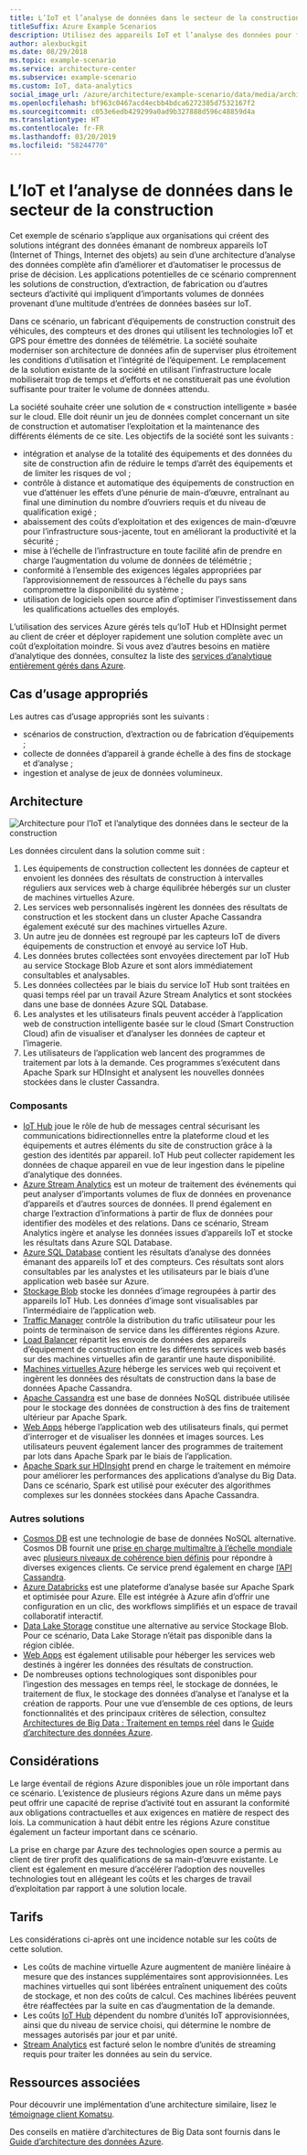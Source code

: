 ```yaml
---
title: L’IoT et l’analyse de données dans le secteur de la construction
titleSuffix: Azure Example Scenarios
description: Utilisez des appareils IoT et l’analyse des données pour fournir une gestion et une opération complètes des projets de construction.
author: alexbuckgit
ms.date: 08/29/2018
ms.topic: example-scenario
ms.service: architecture-center
ms.subservice: example-scenario
ms.custom: IoT, data-analytics
social_image_url: /azure/architecture/example-scenario/data/media/architecture-big-data-with-iot.png
ms.openlocfilehash: bf963c0467acd4ecbb4bdca6272385d7532167f2
ms.sourcegitcommit: c053e6edb429299a0ad9b327888d596c48859d4a
ms.translationtype: HT
ms.contentlocale: fr-FR
ms.lasthandoff: 03/20/2019
ms.locfileid: "58244770"
---
```

# <a name="iot-and-data-analytics-in-the-construction-industry"></a>L’IoT et l’analyse de données dans le secteur de la construction

Cet exemple de scénario s’applique aux organisations qui créent des solutions intégrant des données émanant de nombreux appareils IoT (Internet of Things, Internet des objets) au sein d’une architecture d’analyse des données complète afin d’améliorer et d’automatiser le processus de prise de décision. Les applications potentielles de ce scénario comprennent les solutions de construction, d’extraction, de fabrication ou d’autres secteurs d’activité qui impliquent d’importants volumes de données provenant d’une multitude d’entrées de données basées sur IoT.

Dans ce scénario, un fabricant d’équipements de construction construit des véhicules, des compteurs et des drones qui utilisent les technologies IoT et GPS pour émettre des données de télémétrie. La société souhaite moderniser son architecture de données afin de superviser plus étroitement les conditions d’utilisation et l’intégrité de l’équipement. Le remplacement de la solution existante de la société en utilisant l’infrastructure locale mobiliserait trop de temps et d’efforts et ne constituerait pas une évolution suffisante pour traiter le volume de données attendu.

La société souhaite créer une solution de « construction intelligente » basée sur le cloud. Elle doit réunir un jeu de données complet concernant un site de construction et automatiser l’exploitation et la maintenance des différents éléments de ce site. Les objectifs de la société sont les suivants :

- intégration et analyse de la totalité des équipements et des données du site de construction afin de réduire le temps d’arrêt des équipements et de limiter les risques de vol ;
- contrôle à distance et automatique des équipements de construction en vue d’atténuer les effets d’une pénurie de main-d’œuvre, entraînant au final une diminution du nombre d’ouvriers requis et du niveau de qualification exigé ;
- abaissement des coûts d’exploitation et des exigences de main-d’œuvre pour l’infrastructure sous-jacente, tout en améliorant la productivité et la sécurité ;
- mise à l’échelle de l’infrastructure en toute facilité afin de prendre en charge l’augmentation du volume de données de télémétrie ;
- conformité à l’ensemble des exigences légales appropriées par l’approvisionnement de ressources à l’échelle du pays sans compromettre la disponibilité du système ;
- utilisation de logiciels open source afin d’optimiser l’investissement dans les qualifications actuelles des employés.

L’utilisation des services Azure gérés tels qu’IoT Hub et HDInsight permet au client de créer et déployer rapidement une solution complète avec un coût d’exploitation moindre. Si vous avez d’autres besoins en matière d’analytique des données, consultez la liste des [services d’analytique entièrement gérés dans Azure][product-category].

## <a name="relevant-use-cases"></a>Cas d’usage appropriés

Les autres cas d’usage appropriés sont les suivants :

- scénarios de construction, d’extraction ou de fabrication d’équipements ;
- collecte de données d’appareil à grande échelle à des fins de stockage et d’analyse ;
- ingestion et analyse de jeux de données volumineux.

## <a name="architecture"></a>Architecture

![Architecture pour l’IoT et l’analytique des données dans le secteur de la construction][architecture]

Les données circulent dans la solution comme suit :

1. Les équipements de construction collectent les données de capteur et envoient les données des résultats de construction à intervalles réguliers aux services web à charge équilibrée hébergés sur un cluster de machines virtuelles Azure.
2. Les services web personnalisés ingèrent les données des résultats de construction et les stockent dans un cluster Apache Cassandra également exécuté sur des machines virtuelles Azure.
3. Un autre jeu de données est regroupé par les capteurs IoT de divers équipements de construction et envoyé au service IoT Hub.
4. Les données brutes collectées sont envoyées directement par IoT Hub au service Stockage Blob Azure et sont alors immédiatement consultables et analysables.
5. Les données collectées par le biais du service IoT Hub sont traitées en quasi temps réel par un travail Azure Stream Analytics et sont stockées dans une base de données Azure SQL Database.
6. Les analystes et les utilisateurs finals peuvent accéder à l’application web de construction intelligente basée sur le cloud (Smart Construction Cloud) afin de visualiser et d’analyser les données de capteur et l’imagerie.
7. Les utilisateurs de l’application web lancent des programmes de traitement par lots à la demande. Ces programmes s’exécutent dans Apache Spark sur HDInsight et analysent les nouvelles données stockées dans le cluster Cassandra.

### <a name="components"></a>Composants

- [IoT Hub](/azure/iot-hub/about-iot-hub) joue le rôle de hub de messages central sécurisant les communications bidirectionnelles entre la plateforme cloud et les équipements et autres éléments du site de construction grâce à la gestion des identités par appareil. IoT Hub peut collecter rapidement les données de chaque appareil en vue de leur ingestion dans le pipeline d’analytique des données.
- [Azure Stream Analytics](/azure/stream-analytics/stream-analytics-introduction) est un moteur de traitement des événements qui peut analyser d’importants volumes de flux de données en provenance d’appareils et d’autres sources de données. Il prend également en charge l’extraction d’informations à partir de flux de données pour identifier des modèles et des relations. Dans ce scénario, Stream Analytics ingère et analyse les données issues d’appareils IoT et stocke les résultats dans Azure SQL Database.
- [Azure SQL Database](/azure/sql-database/sql-database-technical-overview) contient les résultats d’analyse des données émanant des appareils IoT et des compteurs. Ces résultats sont alors consultables par les analystes et les utilisateurs par le biais d’une application web basée sur Azure.
- [Stockage Blob](/azure/storage/blobs/storage-blobs-introduction) stocke les données d’image regroupées à partir des appareils IoT Hub. Les données d’image sont visualisables par l’intermédiaire de l’application web.
- [Traffic Manager](/azure/traffic-manager/traffic-manager-overview) contrôle la distribution du trafic utilisateur pour les points de terminaison de service dans les différentes régions Azure.
- [Load Balancer](/azure/load-balancer/load-balancer-overview) répartit les envois de données des appareils d’équipement de construction entre les différents services web basés sur des machines virtuelles afin de garantir une haute disponibilité.
- [Machines virtuelles Azure](/azure/virtual-machines) héberge les services web qui reçoivent et ingèrent les données des résultats de construction dans la base de données Apache Cassandra.
- [Apache Cassandra](https://cassandra.apache.org) est une base de données NoSQL distribuée utilisée pour le stockage des données de construction à des fins de traitement ultérieur par Apache Spark.
- [Web Apps](/azure/app-service/app-service-web-overview) héberge l’application web des utilisateurs finals, qui permet d’interroger et de visualiser les données et images sources. Les utilisateurs peuvent également lancer des programmes de traitement par lots dans Apache Spark par le biais de l’application.
- [Apache Spark sur HDInsight](/azure/hdinsight/spark/apache-spark-overview) prend en charge le traitement en mémoire pour améliorer les performances des applications d’analyse du Big Data. Dans ce scénario, Spark est utilisé pour exécuter des algorithmes complexes sur les données stockées dans Apache Cassandra.

### <a name="alternatives"></a>Autres solutions

- [Cosmos DB](/azure/cosmos-db/introduction) est une technologie de base de données NoSQL alternative. Cosmos DB fournit une [prise en charge multimaître à l’échelle mondiale](/azure/cosmos-db/multi-region-writers) avec [plusieurs niveaux de cohérence bien définis](/azure/cosmos-db/consistency-levels) pour répondre à diverses exigences clients. Ce service prend également en charge [l’API Cassandra](/azure/cosmos-db/cassandra-introduction).
- [Azure Databricks](/azure/azure-databricks/what-is-azure-databricks) est une plateforme d’analyse basée sur Apache Spark et optimisée pour Azure. Elle est intégrée à Azure afin d’offrir une configuration en un clic, des workflows simplifiés et un espace de travail collaboratif interactif.
- [Data Lake Storage](/azure/storage/data-lake-storage) constitue une alternative au service Stockage Blob. Pour ce scénario, Data Lake Storage n’était pas disponible dans la région ciblée.
- [Web Apps](/azure/app-service) est également utilisable pour héberger les services web destinés à ingérer les données des résultats de construction.
- De nombreuses options technologiques sont disponibles pour l’ingestion des messages en temps réel, le stockage de données, le traitement de flux, le stockage des données d’analyse et l’analyse et la création de rapports. Pour une vue d’ensemble de ces options, de leurs fonctionnalités et des principaux critères de sélection, consultez [Architectures de Big Data : Traitement en temps réel](/azure/architecture/data-guide/technology-choices/real-time-ingestion) dans le [Guide d’architecture des données Azure](/azure/architecture/data-guide).

## <a name="considerations"></a>Considérations

Le large éventail de régions Azure disponibles joue un rôle important dans ce scénario. L’existence de plusieurs régions Azure dans un même pays peut offrir une capacité de reprise d’activité tout en assurant la conformité aux obligations contractuelles et aux exigences en matière de respect des lois. La communication à haut débit entre les régions Azure constitue également un facteur important dans ce scénario.

La prise en charge par Azure des technologies open source a permis au client de tirer profit des qualifications de sa main-d’œuvre existante. Le client est également en mesure d’accélérer l’adoption des nouvelles technologies tout en allégeant les coûts et les charges de travail d’exploitation par rapport à une solution locale.

## <a name="pricing"></a>Tarifs

Les considérations ci-après ont une incidence notable sur les coûts de cette solution.

- Les coûts de machine virtuelle Azure augmentent de manière linéaire à mesure que des instances supplémentaires sont approvisionnées. Les machines virtuelles qui sont libérées entraînent uniquement des coûts de stockage, et non des coûts de calcul. Ces machines libérées peuvent être réaffectées par la suite en cas d’augmentation de la demande.
- Les coûts [IoT Hub](https://azure.microsoft.com/pricing/details/iot-hub) dépendent du nombre d’unités IoT approvisionnées, ainsi que du niveau de service choisi, qui détermine le nombre de messages autorisés par jour et par unité.
- [Stream Analytics](https://azure.microsoft.com/pricing/details/stream-analytics) est facturé selon le nombre d’unités de streaming requis pour traiter les données au sein du service.

## <a name="related-resources"></a>Ressources associées

Pour découvrir une implémentation d’une architecture similaire, lisez le [témoignage client Komatsu][customer-story].

Des conseils en matière d’architectures de Big Data sont fournis dans le [Guide d’architecture des données Azure](/azure/architecture/data-guide).

<!-- links -->

[product-category]: https://azure.microsoft.com/product-categories/analytics/
[customer-site]: https://home.komatsu/en/
[customer-story]: https://customers.microsoft.com/story/komatsu-manufacturing-azure-iot-hub-japan
[architecture]: ./media/architecture-big-data-with-iot.png
